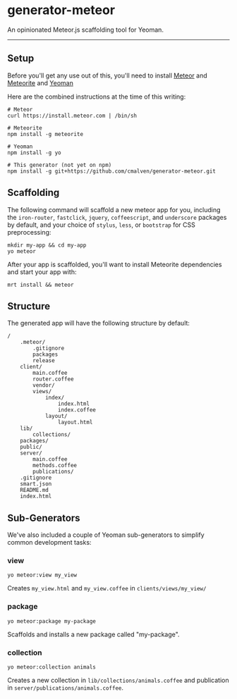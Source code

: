 # generator-meteor

An opinionated Meteor.js scaffolding tool for Yeoman.

----

## Setup

Before you'll get any use out of this, you'll need to install [Meteor](http://docs.meteor.com/#quickstart) and [Meteorite](https://github.com/oortcloud/meteorite/) and [Yeoman](http://yeoman.io/gettingstarted.html)

Here are the combined instructions at the time of this writing:

```
# Meteor
curl https://install.meteor.com | /bin/sh

# Meteorite
npm install -g meteorite

# Yeoman
npm install -g yo

# This generator (not yet on npm)
npm install -g git+https://github.com/cmalven/generator-meteor.git
```


## Scaffolding

The following command will scaffold a new meteor app for you, including the `iron-router`, `fastclick`, `jquery`, `coffeescript`, and `underscore` packages by default, and your choice of `stylus`, `less`, or `bootstrap` for CSS preprocessing:

```
mkdir my-app && cd my-app
yo meteor
```

After your app is scaffolded, you'll want to install Meteorite dependencies and start your app with:

```
mrt install && meteor
```

## Structure

The generated app will have the following structure by default:

```
/
    .meteor/
        .gitignore
        packages
        release
    client/
    	main.coffee
    	router.coffee
        vendor/
        views/
        	index/
        		index.html
        		index.coffee
        	layout/
        		layout.html
    lib/
        collections/
    packages/
    public/
    server/
        main.coffee
		methods.coffee
    	publications/
    .gitignore
	smart.json
	README.md
	index.html
```

## Sub-Generators

We've also included a couple of Yeoman sub-generators to simplify common development tasks:

### view

`yo meteor:view my_view`

Creates `my_view.html` and `my_view.coffee` in `clients/views/my_view/`

### package

`yo meteor:package my-package`

Scaffolds and installs a new package called "my-package".

### collection

`yo meteor:collection animals`

Creates a new collection in `lib/collections/animals.coffee` and publication in `server/publications/animals.coffee`.
